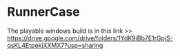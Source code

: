 # RunnerCase
The playable windows build is in this link >> https://drive.google.com/drive/folders/1YdK9iBb7E1rGpjS-qsKL4EtpekjXXMX7?usp=sharing
